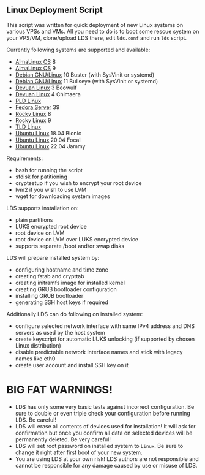 ## Linux Deployment Script

This script was written for quick deployment of new Linux systems on various
VPSs and VMs. All you need to do is to boot some rescue system on your VPS/VM,
clone/upload LDS there, edit `lds.conf` and run `lds` script.

Currently following systems are supported and available:

* [AlmaLinux OS](https://almalinux.org/) 8
* [AlmaLinux OS](https://almalinux.org/) 9
* [Debian GNU/Linux](https://www.debian.org/) 10 Buster (with SysVinit or systemd)
* [Debian GNU/Linux](https://www.debian.org/) 11 Bullseye (with SysVinit or systemd)
* [Devuan Linux](https://devuan.org/) 3 Beowulf
* [Devuan Linux](https://devuan.org/) 4 Chimaera
* [PLD Linux](https://pld-linux.org/)
* [Fedora Server](https://fedoraproject.org/server/) 39
* [Rocky Linux](https://rockylinux.org/) 8
* [Rocky Linux](https://rockylinux.org/) 9
* [TLD Linux](https://tld-linux.org/)
* [Ubuntu Linux](https://ubuntu.com/) 18.04 Bionic
* [Ubuntu Linux](https://ubuntu.com/) 20.04 Focal
* [Ubuntu Linux](https://ubuntu.com/) 22.04 Jammy

Requirements:

* bash for running the script
* sfdisk for patitioning
* cryptsetup if you wish to encrypt your root device
* lvm2 if you wish to use LVM
* wget for downloading system images

LDS supports installation on:

* plain partitions
* LUKS encrypted root device
* root device on LVM
* root device on LVM over LUKS encrypted device
* supports separate /boot and/or swap disks

LDS will prepare installed system by:

* configuring hostname and time zone
* creating fstab and crypttab
* creating initramfs image for installed kernel
* creating GRUB bootloader configuration
* installing GRUB bootloader
* generating SSH host keys if required

Additionally LDS can do following on installed system:

* configure selected network interface with same IPv4 address and DNS servers as used by the host system
* create keyscript for automatic LUKS unlocking (if supported by chosen Linux distribution)
* disable predictable network interface names and stick with legacy names like eth0
* create user account and install SSH key on it

# BIG FAT WARNINGS!

* LDS has only some very basic tests against incorrect configuration. Be sure to double or even triple check your configuration before running LDS. Be careful!
* LDS will erase all contents of devices used for installation! It will ask for confirmation but once you confirm all data on selected devices will be permanently deleted. Be very careful!
* LDS will set root password on installed system to `Linux`. Be sure to change it right after first boot of your new system.
* You are using LDS at your own risk! LDS authors are not responsible and cannot be responsible for any damage caused by use or misuse of LDS.
